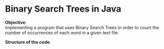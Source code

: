 # Binary Search Trees in Java


**Objective**:  
Implementing a program that uses Binary Search Trees in order to count the number of occurrences of each word in a given text file.

**Structure of the code**:  
